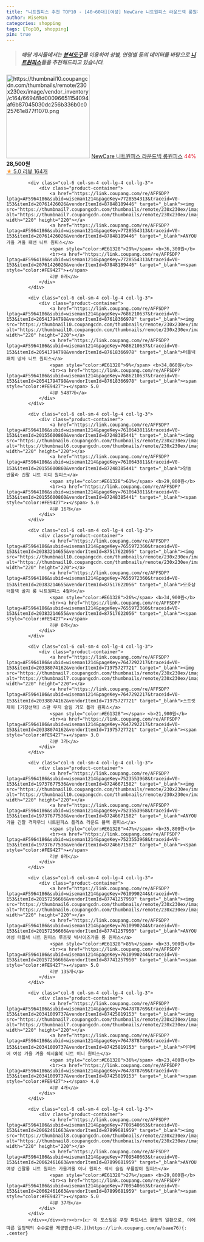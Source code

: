```yaml
---
title: "니트원피스 추천 TOP10 - [40~60대][여성] NewCare 니트원피스 라운드넥 롱원피스"
author: WiseMan
categories: shopping
tags: [Top10, shopping]
pin: true
---
```


> ##### 해당 게시물에서는 [**분석도구**](https://itemscout.io/)를 이용하여 **성별**, **연령별** 등의 데이터를 바탕으로 [**니트원피스**](https://link.coupang.com/a/baae76)들을 추천해드리고 있습니다.
<div class="container"><div class="row">
            <div class="col-6 col-sm-4 col-lg-4 col-lg-3">
                <div class="product-container">
                    <a href="https://link.coupang.com/re/AFFSDP?lptag=AF5964186&subid=wiseman1214&pageKey=315102369&traceid=V0-153&itemId=1001336823&vendorItemId=86738348518" target="_blank"><img src="https://thumbnail10.coupangcdn.com/thumbnails/remote/230x230ex/image/vendor_inventory/c164/6694f8d00096651154094af6b87045030dc256b336b0c025761e877f1070.png" alt="https://thumbnail10.coupangcdn.com/thumbnails/remote/230x230ex/image/vendor_inventory/c164/6694f8d00096651154094af6b87045030dc256b336b0c025761e877f1070.png" width="220" height="220"></a>
                    <a href="https://link.coupang.com/re/AFFSDP?lptag=AF5964186&subid=wiseman1214&pageKey=315102369&traceid=V0-153&itemId=1001336823&vendorItemId=86738348518" target="_blank">NewCare 니트원피스 라운드넥 롱원피스</a>
                    <span style="color:#E61328">44%</span> <b>28,500원</b>
                    <br><a href="https://link.coupang.com/re/AFFSDP?lptag=AF5964186&subid=wiseman1214&pageKey=315102369&traceid=V0-153&itemId=1001336823&vendorItemId=86738348518" target="_blank"><span style="color:#FE9427">★</span> 5.0
                    리뷰 164개</a>
                </div>
            </div>
            
            <div class="col-6 col-sm-4 col-lg-4 col-lg-3">
                <div class="product-container">
                    <a href="https://link.coupang.com/re/AFFSDP?lptag=AF5964186&subid=wiseman1214&pageKey=7728554313&traceid=V0-153&itemId=20761426026&vendorItemId=87848189446" target="_blank"><img src="https://thumbnail7.coupangcdn.com/thumbnails/remote/230x230ex/image/vendor_inventory/cbb1/68128cb4b75d009bee0cdaa9d0d68045229a6cacb250232bf1f0bac8d77e.jpg" alt="https://thumbnail7.coupangcdn.com/thumbnails/remote/230x230ex/image/vendor_inventory/cbb1/68128cb4b75d009bee0cdaa9d0d68045229a6cacb250232bf1f0bac8d77e.jpg" width="220" height="220"></a>
                    <a href="https://link.coupang.com/re/AFFSDP?lptag=AF5964186&subid=wiseman1214&pageKey=7728554313&traceid=V0-153&itemId=20761426026&vendorItemId=87848189446" target="_blank">ANYOU 가을 겨울 패션 니트 원피스</a>
                    <span style="color:#E61328">29%</span> <b>36,300원</b>
                    <br><a href="https://link.coupang.com/re/AFFSDP?lptag=AF5964186&subid=wiseman1214&pageKey=7728554313&traceid=V0-153&itemId=20761426026&vendorItemId=87848189446" target="_blank"><span style="color:#FE9427">★</span> 
                    리뷰 0개</a>
                </div>
            </div>
            
            <div class="col-6 col-sm-4 col-lg-4 col-lg-3">
                <div class="product-container">
                    <a href="https://link.coupang.com/re/AFFSDP?lptag=AF5964186&subid=wiseman1214&pageKey=7686210637&traceid=V0-153&itemId=20541794798&vendorItemId=87618366978" target="_blank"><img src="https://thumbnail10.coupangcdn.com/thumbnails/remote/230x230ex/image/vendor_inventory/400b/86638d68d0cae7b8a29fdfcf9bf2d88d7de1a25fdda1cdd7bdddfbd96047.png" alt="https://thumbnail10.coupangcdn.com/thumbnails/remote/230x230ex/image/vendor_inventory/400b/86638d68d0cae7b8a29fdfcf9bf2d88d7de1a25fdda1cdd7bdddfbd96047.png" width="220" height="220"></a>
                    <a href="https://link.coupang.com/re/AFFSDP?lptag=AF5964186&subid=wiseman1214&pageKey=7686210637&traceid=V0-153&itemId=20541794798&vendorItemId=87618366978" target="_blank">터틀넥 패치 망사 니트 원피스</a>
                    <span style="color:#E61328">9%</span> <b>34,860원</b>
                    <br><a href="https://link.coupang.com/re/AFFSDP?lptag=AF5964186&subid=wiseman1214&pageKey=7686210637&traceid=V0-153&itemId=20541794798&vendorItemId=87618366978" target="_blank"><span style="color:#FE9427">★</span> 5.0
                    리뷰 5487개</a>
                </div>
            </div>
            
            <div class="col-6 col-sm-4 col-lg-4 col-lg-3">
                <div class="product-container">
                    <a href="https://link.coupang.com/re/AFFSDP?lptag=AF5964186&subid=wiseman1214&pageKey=7610643811&traceid=V0-153&itemId=20155600860&vendorItemId=87248385441" target="_blank"><img src="https://thumbnail6.coupangcdn.com/thumbnails/remote/230x230ex/image/vendor_inventory/629a/b87db374676cfc0c47c571e3ecea7ba1f43810376059e795e601f893f906.jpg" alt="https://thumbnail6.coupangcdn.com/thumbnails/remote/230x230ex/image/vendor_inventory/629a/b87db374676cfc0c47c571e3ecea7ba1f43810376059e795e601f893f906.jpg" width="220" height="220"></a>
                    <a href="https://link.coupang.com/re/AFFSDP?lptag=AF5964186&subid=wiseman1214&pageKey=7610643811&traceid=V0-153&itemId=20155600860&vendorItemId=87248385441" target="_blank">양놀 반폴라 긴팔 니트 미디 원피스</a>
                    <span style="color:#E61328">61%</span> <b>29,800원</b>
                    <br><a href="https://link.coupang.com/re/AFFSDP?lptag=AF5964186&subid=wiseman1214&pageKey=7610643811&traceid=V0-153&itemId=20155600860&vendorItemId=87248385441" target="_blank"><span style="color:#FE9427">★</span> 5.0
                    리뷰 16개</a>
                </div>
            </div>
            
            <div class="col-6 col-sm-4 col-lg-4 col-lg-3">
                <div class="product-container">
                    <a href="https://link.coupang.com/re/AFFSDP?lptag=AF5964186&subid=wiseman1214&pageKey=7655972360&traceid=V0-153&itemId=20383214655&vendorItemId=87517622056" target="_blank"><img src="https://thumbnail10.coupangcdn.com/thumbnails/remote/230x230ex/image/vendor_inventory/71d8/e29f7959b5ccbde4cd94c0a387ecfb5c2e396e0bbe54a51f33d9a25de1dd.jpg" alt="https://thumbnail10.coupangcdn.com/thumbnails/remote/230x230ex/image/vendor_inventory/71d8/e29f7959b5ccbde4cd94c0a387ecfb5c2e396e0bbe54a51f33d9a25de1dd.jpg" width="220" height="220"></a>
                    <a href="https://link.coupang.com/re/AFFSDP?lptag=AF5964186&subid=wiseman1214&pageKey=7655972360&traceid=V0-153&itemId=20383214655&vendorItemId=87517622056" target="_blank">모호샵 터틀넥 골지 롱 니트원피스 4컬러</a>
                    <span style="color:#E61328">26%</span> <b>34,900원</b>
                    <br><a href="https://link.coupang.com/re/AFFSDP?lptag=AF5964186&subid=wiseman1214&pageKey=7655972360&traceid=V0-153&itemId=20383214655&vendorItemId=87517622056" target="_blank"><span style="color:#FE9427">★</span> 
                    리뷰 0개</a>
                </div>
            </div>
            
            <div class="col-6 col-sm-4 col-lg-4 col-lg-3">
                <div class="product-container">
                    <a href="https://link.coupang.com/re/AFFSDP?lptag=AF5964186&subid=wiseman1214&pageKey=7647292217&traceid=V0-153&itemId=20338074162&vendorItemId=71975727721" target="_blank"><img src="https://thumbnail7.coupangcdn.com/thumbnails/remote/230x230ex/image/vendor_inventory/8ee2/6f8c874d21a2d1042e09a8c22fcd2de18c42d45a8ef49cfe90a65c3266ff.png" alt="https://thumbnail7.coupangcdn.com/thumbnails/remote/230x230ex/image/vendor_inventory/8ee2/6f8c874d21a2d1042e09a8c22fcd2de18c42d45a8ef49cfe90a65c3266ff.png" width="220" height="220"></a>
                    <a href="https://link.coupang.com/re/AFFSDP?lptag=AF5964186&subid=wiseman1214&pageKey=7647292217&traceid=V0-153&itemId=20338074162&vendorItemId=71975727721" target="_blank">스트릿제이 [기장선택] 스판 무지 슬림 기모 폴라 원피스</a>
                    <span style="color:#E61328"></span> <b>21,900원</b>
                    <br><a href="https://link.coupang.com/re/AFFSDP?lptag=AF5964186&subid=wiseman1214&pageKey=7647292217&traceid=V0-153&itemId=20338074162&vendorItemId=71975727721" target="_blank"><span style="color:#FE9427">★</span> 3.0
                    리뷰 3개</a>
                </div>
            </div>
            
            <div class="col-6 col-sm-4 col-lg-4 col-lg-3">
                <div class="product-container">
                    <a href="https://link.coupang.com/re/AFFSDP?lptag=AF5964186&subid=wiseman1214&pageKey=7523553968&traceid=V0-153&itemId=19737677536&vendorItemId=87246671582" target="_blank"><img src="https://thumbnail10.coupangcdn.com/thumbnails/remote/230x230ex/image/vendor_inventory/3999/2bd32b1726f6e9fc5ec10fca151781182a105cad2c41667d422188943eed.jpg" alt="https://thumbnail10.coupangcdn.com/thumbnails/remote/230x230ex/image/vendor_inventory/3999/2bd32b1726f6e9fc5ec10fca151781182a105cad2c41667d422188943eed.jpg" width="220" height="220"></a>
                    <a href="https://link.coupang.com/re/AFFSDP?lptag=AF5964186&subid=wiseman1214&pageKey=7523553968&traceid=V0-153&itemId=19737677536&vendorItemId=87246671582" target="_blank">ANYOU 가을 긴팔 격자무늬 니트원피스 플리츠 라운드 블랙 원피스</a>
                    <span style="color:#E61328">47%</span> <b>35,800원</b>
                    <br><a href="https://link.coupang.com/re/AFFSDP?lptag=AF5964186&subid=wiseman1214&pageKey=7523553968&traceid=V0-153&itemId=19737677536&vendorItemId=87246671582" target="_blank"><span style="color:#FE9427">★</span> 
                    리뷰 0개</a>
                </div>
            </div>
            
            <div class="col-6 col-sm-4 col-lg-4 col-lg-3">
                <div class="product-container">
                    <a href="https://link.coupang.com/re/AFFSDP?lptag=AF5964186&subid=wiseman1214&pageKey=7610990244&traceid=V0-153&itemId=20157256666&vendorItemId=87741257950" target="_blank"><img src="https://thumbnail6.coupangcdn.com/thumbnails/remote/230x230ex/image/vendor_inventory/6737/463e4536333f86a4613440fbbf3379c487258a29dd6517ea8b09fdd67f20.jpg" alt="https://thumbnail6.coupangcdn.com/thumbnails/remote/230x230ex/image/vendor_inventory/6737/463e4536333f86a4613440fbbf3379c487258a29dd6517ea8b09fdd67f20.jpg" width="220" height="220"></a>
                    <a href="https://link.coupang.com/re/AFFSDP?lptag=AF5964186&subid=wiseman1214&pageKey=7610990244&traceid=V0-153&itemId=20157256666&vendorItemId=87741257950" target="_blank">ANYOU 여성 터틀넥 니트 원피스 루즈핏 빅사이즈가을 롱 원피스</a>
                    <span style="color:#E61328">85%</span> <b>33,900원</b>
                    <br><a href="https://link.coupang.com/re/AFFSDP?lptag=AF5964186&subid=wiseman1214&pageKey=7610990244&traceid=V0-153&itemId=20157256666&vendorItemId=87741257950" target="_blank"><span style="color:#FE9427">★</span> 5.0
                    리뷰 135개</a>
                </div>
            </div>
            
            <div class="col-6 col-sm-4 col-lg-4 col-lg-3">
                <div class="product-container">
                    <a href="https://link.coupang.com/re/AFFSDP?lptag=AF5964186&subid=wiseman1214&pageKey=7647878769&traceid=V0-153&itemId=20341009737&vendorItemId=87425819153" target="_blank"><img src="https://thumbnail7.coupangcdn.com/thumbnails/remote/230x230ex/image/vendor_inventory/0ce0/f0c4ee2b147fc8eb60343467b2ed936305f5222cd54537637a25e6170fc7.jpg" alt="https://thumbnail7.coupangcdn.com/thumbnails/remote/230x230ex/image/vendor_inventory/0ce0/f0c4ee2b147fc8eb60343467b2ed936305f5222cd54537637a25e6170fc7.jpg" width="220" height="220"></a>
                    <a href="https://link.coupang.com/re/AFFSDP?lptag=AF5964186&subid=wiseman1214&pageKey=7647878769&traceid=V0-153&itemId=20341009737&vendorItemId=87425819153" target="_blank">더미베어 여성 가을 겨울 섹시홀복 니트 미니 원피스</a>
                    <span style="color:#E61328">36%</span> <b>23,400원</b>
                    <br><a href="https://link.coupang.com/re/AFFSDP?lptag=AF5964186&subid=wiseman1214&pageKey=7647878769&traceid=V0-153&itemId=20341009737&vendorItemId=87425819153" target="_blank"><span style="color:#FE9427">★</span> 4.0
                    리뷰 4개</a>
                </div>
            </div>
            
            <div class="col-6 col-sm-4 col-lg-4 col-lg-3">
                <div class="product-container">
                    <a href="https://link.coupang.com/re/AFFSDP?lptag=AF5964186&subid=wiseman1214&pageKey=7709540663&traceid=V0-153&itemId=20662461663&vendorItemId=87899681959" target="_blank"><img src="https://thumbnail8.coupangcdn.com/thumbnails/remote/230x230ex/image/vendor_inventory/4f9a/505952c4bd507e1004e45704771fe8bd72ef9c6dc8964546e0c5d9c185f7.jpg" alt="https://thumbnail8.coupangcdn.com/thumbnails/remote/230x230ex/image/vendor_inventory/4f9a/505952c4bd507e1004e45704771fe8bd72ef9c6dc8964546e0c5d9c185f7.jpg" width="220" height="220"></a>
                    <a href="https://link.coupang.com/re/AFFSDP?lptag=AF5964186&subid=wiseman1214&pageKey=7709540663&traceid=V0-153&itemId=20662461663&vendorItemId=87899681959" target="_blank">ANYOU 여성 긴팔롱 니트 원피스 가을겨울 이너 원피스 섹시 슬림 무릎받이 원피스</a>
                    <span style="color:#E61328">27%</span> <b>29,800원</b>
                    <br><a href="https://link.coupang.com/re/AFFSDP?lptag=AF5964186&subid=wiseman1214&pageKey=7709540663&traceid=V0-153&itemId=20662461663&vendorItemId=87899681959" target="_blank"><span style="color:#FE9427">★</span> 5.0
                    리뷰 37개</a>
                </div>
            </div>
            </div></div><br><br>[👉 이 포스팅은 쿠팡 파트너스 활동의 일환으로, 이에 따른 일정액의 수수료를 제공받습니다.](https://link.coupang.com/a/baae76){: .center}